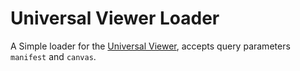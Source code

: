 # Universal Viewer Loader

A Simple loader for the [Universal Viewer](http://universalviewer.io/), accepts query parameters `manifest` and `canvas`.